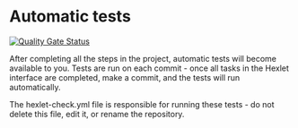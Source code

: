 # Automatic tests
[![Quality Gate Status](https://sonarcloud.io/api/project_badges/measure?project=Woman545_frontend-project-44&metric=alert_status)](https://sonarcloud.io/summary/new_code?id=Woman545_frontend-project-44)

After completing all the steps in the project, automatic tests will become available to you. Tests are run on each commit - once all tasks in the Hexlet interface are completed, make a commit, and the tests will run automatically.

The hexlet-check.yml file is responsible for running these tests - do not delete this file, edit it, or rename the repository.
